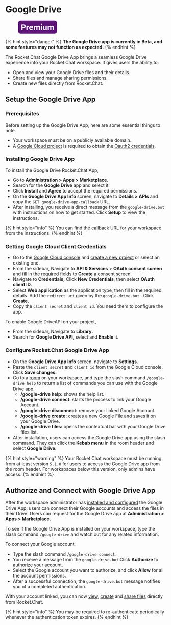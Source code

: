 # Google Drive

<figure><img src="../../../../.gitbook/assets/Premium.svg" alt=""><figcaption></figcaption></figure>

{% hint style="danger" %}
**The Google Drive app is currently in Beta, and some features may not function as expected.**&#x20;
{% endhint %}

The Rocket.Chat Google Drive App brings a seamless Google Drive experience into your Rocket.Chat workspace. It gives users the ability to:

* Open and view your Google Drive files and their details.
* Share files and manage sharing permissions.
* Create new files directly from Rocket.Chat.

## Setup the Google Drive App

### Prerequisites

Before setting up the Google Drive App, here are some essential things to note.&#x20;

* Your workspace must be on a publicly available domain.
* A [Google Cloud project](https://console.cloud.google.com/) is required to obtain the [Oauth2 credentials](https://support.google.com/googleapi/answer/6158849?hl=en).

### Installing Google Drive App

To install the Google Drive Rocket.Chat App,

* Go to **Administration > Apps > Marketplace.**
* Search for the **Google Drive** app and select it.
* Click **Install** and **Agree** to accept the required permissions.
* On the **Google Drive App Info** screen, navigate to **Details > APIs** and copy the  `GET google-drive-app-callback` URL.&#x20;
* After installing, you receive a direct message from the   `google-drive.bot` with instructions on how to get started. Click **Setup** to view the instructions.

{% hint style="info" %}
You can find the callback URL  for your workspace from the instructions.
{% endhint %}

### Getting Google Cloud Client Credentials

* Go to the [Google Cloud console](https://console.cloud.google.com/) and [create a new project](https://support.google.com/googleapi/answer/6158849?hl=en) or select an existing one.
* From the sidebar, Navigate to **API & Services** > **OAuth consent screen** and fill in the required fields to **Create** a consent screen.
* Navigate to **Credentials,** Click **New Credentials**, then select **OAuth client ID**.
* Select **Web application** as the application type, then fill in the required details. Add the  `redirect_uri` given by the `google-drive.bot` . Click **Create.**
* Copy the `client secret` and `client id`. You need them to configure the app.

To enable Google DriveAPI on your project,

* From the sidebar, Navigate to **Library.**
* Search for **Google Drive API,** select and **Enable** it.

### Configure Rocket.Chat Google Drive App

* On the **Google Drive App Info** screen, navigate to **Settings.**
* Paste the `client secret` and `client id`  from the Google Cloud console. Click **Save changes.**
* Go to a [room](../../../../use-rocket.chat/user-guides/rooms/) on your workspace, and type the slash command `/google-drive help` to return a list of commands you can use with the Google Drive app.
  * **/google-drive help:** shows the help list.
  * **/google-drive connect:** starts the process to link your Google Account.
  * **/google-drive disconnect:** remove your linked Google Account.
  * **/google-drive create:** creates a new Google File and saves it on your Google Drive.
  * **/google-drive files:** opens the contextual bar with your Google Drive files list.
* After installation, users can access the Google Drive app using the slash command. They can click the **Kebab menu** in the room header and select **Google Drive**.

{% hint style="warning" %}
Your Rocket.Chat workspace must be running from at least version `5.1.0` for users to access the Google Drive app from the room header. For workspaces below this version, only admins have access.
{% endhint %}

## Authorize and Connect with Google Drive App

After the workspace administrator has [installed and configured](./#setup-the-google-drive-app) the Google Drive App, users can connect their Google accounts and access the files in their Drive. Users can request for the Google Drive app at **Administration > Apps > Marketplace.**

To see if the Google Drive App is installed on your workspace, type the slash command `/google-drive` and watch out for any related information.

To connect your Google account,

* Type the slash command `/google-drive connect.`
* You receive a message from the `google-drive.bot`.Click **Authorize** to authorize your account.
* Select the Google account you want to authorize, and click **Allow** for all the account permissions.
* After a successful connection, the `google-drive.bot` message notifies you of a completed authentication.

With your account linked, you can now [view](google-drive-app-file-actions.md#list-google-drive-files), [create](google-drive-app-file-actions.md#create-a-new-google-drive-file) and [share files](google-drive-app-file-actions.md#share-google-drive-file) directly from Rocket.Chat.

{% hint style="info" %}
You may be required to re-authenticate periodically whenever the authentication token expires.
{% endhint %}
